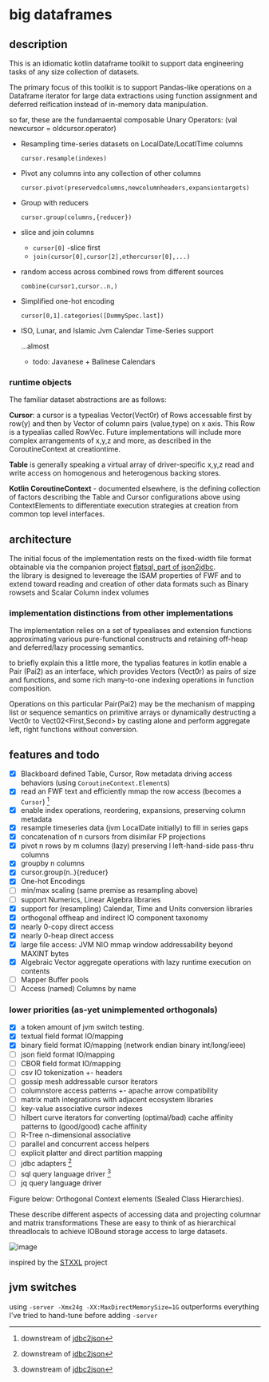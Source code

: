 # big dataframes 

## description

This is an idiomatic kotlin dataframe toolkit to support data engineering 
tasks of any size collection of datasets.

The primary focus of this toolkit is to support Pandas-like operations on a Dataframe iterator for large data extractions using function assignment and deferred reification instead of in-memory data manipulation.

so far, these are the fundamaental composable Unary Operators:  (val newcursor = oldcursor.operator) 

 * Resampling time-series datasets on LocalDate/LocatlTime columns
    
    `cursor.resample(indexes)`
 * Pivot any columns into any collection of other columns
    
    `cursor.pivot(preservedcolumns,newcolumnheaders,expansiontargets)`
 * Group with reducers
    
    `cursor.group(columns,{reducer})`
 * slice and join columns 
     * `cursor[0]` -slice first
     * `join(cursor[0],cursor[2],othercursor[0],...)` 
 * random access across combined rows from different sources
   
     `combine(cursor1,cursor..n,)`
 * Simplified one-hot encoding
   
   `cursor[0,1].categories([DummySpec.last])`
 * ISO, Lunar, and Islamic Jvm Calendar Time-Series support 
     
      ...almost
      *  todo: Javanese + Balinese Calendars   
 
 
 ###   runtime objects
 
 The familiar dataset abstractions are as follows:
 
 **Cursor**: a cursor is a typealias Vector(Vect0r) of Rows accessable first by row(y) and then by Vector of column pairs (value,type) on x axis.  This Row is a typealias called RowVec.  Future implementations will include more complex arrangements of x,y,z and more, as described in the CoroutineContext at creationtime.
 
 **Table** is generally speaking a virtual array of driver-specific x,y,z read and write access on homogenous and heterogenous backing stores.  
 
 **Kotlin CoroutineContext** - documented elsewhere, is the defining collection of factors describing the Table and Cursor configurations above using ContextElements to differentiate execution strategies at creation from common top level interfaces. 
  
## architecture 

The initial focus of the implementation rests on the fixed-width file format obtainable via the companion project 
[flatsql, part of json2jdbc](https://github.com/jnorthrup/jdbc2json#flatsqlsh).  
the library is designed to levereage the ISAM properties of FWF and to extend toward reading and creation of other data formats such as Binary rowsets and Scalar Column index volumes 

 ###   implementation distinctions from other implementations
The implementation relies on a set of typealiases and extension functions approximating various pure-functional constructs and retaining off-heap and deferred/lazy processing semantics.

to briefly explain this a  little more, the typalias features in kotlin enable a Pair (Pai2) as an interface, which provides Vectors (Vect0r) as pairs of size and functions, and some rich many-to-one indexing operations in function composition.

Operations on this particular Pair(Pai2) may be the mechanism of mapping list or sequence semantics on primitive arrays or dynamically destructing 
a Vect0r<Pai2> to Vect02<First,Second> by casting alone and perform aggregate left, right functions without conversion.



 

## features and todo 

  - [X] Blackboard defined Table, Cursor, Row metadata driving access behaviors (using `CoroutineContext.Element`s)
  - [X] read an FWF text and efficiently mmap the row access (becomes a `Cursor`) [^flatsql]
  - [X] enable index operations, reordering, expansions, preserving column metadata 
  - [X] resample timeseries data (jvm LocalDate initially) to fill in series gaps
  - [X] concatenation of n cursors from disimilar FP projections
  - [X] pivot n rows by m columns (lazy) preserving l left-hand-side pass-thru columns
  - [X] groupby n columns
  - [X] cursor.group(n..){reducer} 
  - [X] One-hot Encodings 
  - [ ] min/max scaling (same premise as resampling above)
  - [ ] support Numerics, Linear Algebra libraries
  - [X] support for (resampling) Calendar, Time and Units conversion libraries
  - [X] orthogonal offheap and indirect IO component taxonomy
  - [X] nearly 0-copy direct access
  - [X] nearly 0-heap direct access
  - [X] large file access: JVM NIO mmap window addressability beyond MAXINT bytes   
  - [X] Algebraic Vector aggregate operations with lazy runtime execution on contents
  - [ ] Mapper Buffer pools 
  - [ ] Access (named) Columns by name 
 
### lower priorities (as-yet unimplemented orthogonals)
 - [X] a token amount of jvm switch testing.
 - [X] textual field format IO/mapping
 - [X] binary  field format IO/mapping (network endian binary int/long/ieee)
 - [ ] json    field format IO/mapping
 - [ ] CBOR    field format IO/mapping
 - [ ] csv IO tokenization +- headers
 - [ ] gossip mesh addressable cursor iterators
 - [ ] columnstore access patterns +- apache arrow compatibility
 - [ ] matrix math integrations with adjacent ecosystem libraries
 - [ ] key-value associative cursor indexes
 - [ ] hilbert curve iterators for converting (optimal/bad) cache affinity patterns to (good/good) cache affinity
 - [ ] R-Tree n-dimensional associative
 - [ ] parallel and concurrent access helpers
 - [ ] explicit platter and direct partition mapping
 - [ ] jdbc adapters [^flatsql]
 - [ ] sql query language driver [^flatsql]
 - [ ] jq query language driver
 
[^flatsql]:   downstream of [jdbc2json](https://github.com/jnorthrup/jdbc2json)
 
Figure below: Orthogonal Context elements (Sealed Class Hierarchies).
   
These describe different aspects of accessing 
data and projecting columnar and matrix transformations 
These are easy to think of as hierarchical threadlocals to achieve IOBound storage access to large datasets. 


![image](https://user-images.githubusercontent.com/73514/71553240-7a838500-2a3e-11ea-8e3e-b85c0602873f.png)

inspired by the [STXXL](https://stxxl.org)  project


## jvm switches

 using  `-server -Xmx24g -XX:MaxDirectMemorySize=1G` outperforms everything I've tried to hand-tune  before adding `-server`
 

